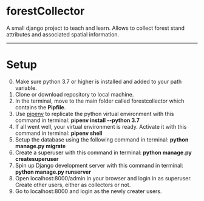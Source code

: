 # forestCollector
A small django project to teach and learn. Allows to collect forest stand attributes and associated spatial information.

---

# Setup
0. Make sure python 3.7 or higher is installed and added to your path variable.
1. Clone or download repository to local machine.
2. In the terminal, move to the main folder called forestcollector which contains the __Pipfile__.
3. Use [pipenv](https://docs.pipenv.org/en/latest/) to replicate the python virtual environment with this command in terminal: __pipenv install --python 3.7__
4. If all went well, your virtual environment is ready. Activate it with this command in terminal: __pipenv shell__
5. Setup the database using the following command in terminal: __python manage.py migrate__
6. Create a superuser with this command in terminal: __python manage.py createsuperuser__
7. Spin up Django development server with this command in terminal: __python manage.py runserver__
8. Open localhost:8000/admin in your browser and login in as superuser. Create other users, either as collectors or not.
9. Go to localhost:8000 and login as the newly creater users.
